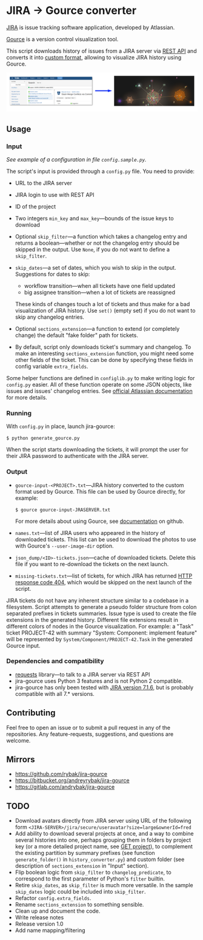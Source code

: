 JIRA → Gource converter
=======================

[JIRA][JIRA] is issue tracking software application, developed by Atlassian.

[Gource][Gource-homepage] is a version control visualization tool.

This script downloads history of issues from a JIRA server via [REST
API][JIRA-REST-API] and converts it into [custom format][Gource-custom-format],
allowing to visualize JIRA history using Gource.

![JIRA -> Gource screenshot](jira-gource.png)


Usage
-----

### Input

*See example of a configuration in file `config.sample.py`.*

The script's input is provided through a `config.py` file.  You need to provide:

* URL to the JIRA server
* JIRA login to use with REST API
* ID of the project
* Two integers `min_key` and `max_key`—bounds of the issue keys to download
* Optional `skip_filter`—a function which takes a changelog entry and returns
  a boolean—whether or not the changelog entry should be skipped in the
  output.  Use `None`, if you do not want to define a `skip_filter`.
* `skip_dates`—a set of dates, which you wish to skip in the output.
  Suggestions for dates to skip:

    * workflow transition—when all tickets have one field updated
    * big assignee transition—when a lot of tickets are reassigned

  These kinds of changes touch a lot of tickets and thus make for a bad
  visualization of JIRA history.  Use `set()` (empty set) if you do not want to
  skip any changelog entries.

* Optional `sections_extension`—a function to extend (or completely change)
  the default "fake folder" path for tickets.
* By default, script only downloads ticket's summary and changelog.  To make
  an interesting `sections_extension` function, you might need some other
  fields of the ticket.  This can be done by specifying these fields in config
  variable `extra_fields`.

Some helper functions are defined in `configlib.py` to make writing logic for
`config.py` easier.  All of these function operate on some JSON objects, like
issues and issues' changelog entries.  See [official Atlassian
documentation][JIRA-REST-API] for more details.

### Running

With `config.py` in place, launch jira-gource:

    $ python generate_gource.py

When the script starts downloading the tickets, it will prompt the user
for their JIRA password to authenticate with the JIRA server.

### Output

* `gource-input-<PROJECT>.txt`―JIRA history converted to the custom format
  used by Gource.  This file can be used by Gource directly, for example:

      $ gource gource-input-JRASERVER.txt

  For more details about using Gource, see [documentation][Gource-github]
  on github.

* `names.txt`—list of JIRA users who appeared in the history of downloaded
  tickets.  This list can be used to download the photos to use with Gource's
  `--user-image-dir` option.
* `json_dump/<ID>-tickets.json`—cache of downloaded tickets.  Delete
  this file if you want to re-download the tickets on the next launch.
* `missing-tickets.txt`―list of tickets, for which JIRA has returned
  [HTTP response code 404](https://en.wikipedia.org/wiki/HTTP_404), which
  would be skipped on the next launch of the script.

JIRA tickets do not have any inherent structure similar to a codebase in a
filesystem.  Script attempts to generate a pseudo folder structure from colon
separated prefixes in tickets summaries.  Issue type is used to create the file
extensions in the generated history.  Different file extensions result in
different colors of nodes in the Gource visualization.  For example: a "Task"
ticket PROJECT-42 with summary "System: Component: implement feature" will be
represented by `System/Component/PROJECT-42.Task` in the generated Gource input.

### Dependencies and compatibility

* [requests](http://python-requests.org) library—to talk to a JIRA server
  via REST API
* jira-gource uses Python 3 features and is not Python 2 compatible.
* jira-gource has only been tested with [JIRA version 7.1.6][JIRA-REST-API],
  but is probably compatible with all 7.\* versions.


Contributing
------------

Feel free to open an issue or to submit a pull request in any of the
repositories.  Any feature-requests, suggestions, and questions are welcome.


Mirrors
-------

* https://github.com/rybak/jira-gource
* https://bitbucket.org/andreyrybak/jira-gource
* https://gitlab.com/andrybak/jira-gource


TODO
----

* Download avatars directly from JIRA server using URL of the following form
  `<JIRA-SERVER>/jira/secure/useravatar?size=large&ownerId=fred`
* Add ability to download several projects at once, and a way to combine
  several histories into one, perhaps grouping them in folders by project key
  (or a more detailed project name, see
  [GET project](https://docs.atlassian.com/software/jira/docs/api/REST/7.6.1/#api/2/project-getProject)),
  to complement the existing partition by summary prefixes (see function
  `generate_folder()` in `history_converter.py`) and custom folder (see
  description of `sections_extension` in "Input" section).
* Flip boolean logic from `skip_filter` to `changelog_predicate`, to correspond
  to the first parameter of Python's `filter` builtin.
* Retire `skip_dates`, as `skip_filter` is much more versatile.  In the sample
  `skip_dates` logic could be included into `skip_filter`.
* Refactor `config.extra_fields`.
* Rename `sections_extension` to something sensible.
* Clean up and document the code.
* Write release notes
* Release version 1.0
* Add name mapping/filtering

[Gource-homepage]: http://gource.io
[Gource-github]: https://github.com/acaudwell/Gource
[Gource-custom-format]: https://github.com/acaudwell/Gource/wiki/Custom-Log-Format
[JIRA]: https://www.atlassian.com/software/jira
[JIRA-REST-API]: https://docs.atlassian.com/software/jira/docs/api/REST/7.1.6

